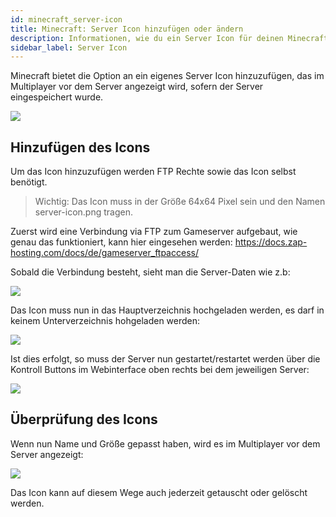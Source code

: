 ```yaml
---
id: minecraft_server-icon
title: Minecraft: Server Icon hinzufügen oder ändern
description: Informationen, wie du ein Server Icon für deinen Minecraft Server von ZAP-Hosting hinzufügen oder ändern kannst - ZAP-Hosting.com Dokumentationen
sidebar_label: Server Icon
---
```


Minecraft bietet die Option an ein eigenes Server Icon hinzuzufügen, das im Multiplayer vor dem Server angezeigt wird, sofern der Server eingespeichert wurde.

![](https://screensaver01.zap-hosting.com/index.php/s/zFQLZmRrLWrKN7r/preview)

## Hinzufügen des Icons 

Um das Icon hinzuzufügen werden FTP Rechte sowie das Icon selbst benötigt. 

>Wichtig: Das Icon muss in der Größe 64x64 Pixel sein und den Namen server-icon.png tragen. 

Zuerst wird eine Verbindung via FTP zum Gameserver aufgebaut, wie genau das funktioniert, kann hier eingesehen werden: 
https://docs.zap-hosting.com/docs/de/gameserver_ftpaccess/

Sobald die Verbindung besteht, sieht man die Server-Daten wie z.b: 

![](https://screensaver01.zap-hosting.com/index.php/s/rN4AyjzqoRp42wg/preview)

Das Icon muss nun in das Hauptverzeichnis hochgeladen werden, es darf in keinem Unterverzeichnis hohgeladen werden:

![](https://screensaver01.zap-hosting.com/index.php/s/MdF57nE7LbdMFwA/preview)

Ist dies erfolgt, so muss der Server nun gestartet/restartet werden über die Kontroll Buttons im Webinterface oben rechts bei dem jeweiligen Server:

![](https://screensaver01.zap-hosting.com/index.php/s/oWGndazWCWy9bL5/preview)

## Überprüfung des Icons 

Wenn nun Name und Größe gepasst haben, wird es im Multiplayer vor dem Server angezeigt: 

![](https://screensaver01.zap-hosting.com/index.php/s/YAyaEcH4XPiSe8a/preview)

Das Icon kann auf diesem Wege auch jederzeit getauscht oder gelöscht werden.
